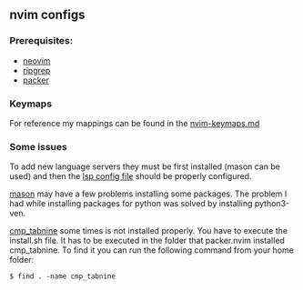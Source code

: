 ## nvim configs
### Prerequisites:
- [neovim](https://github.com/neovim/neovim)
- [ripgrep](https://github.com/BurntSushi/ripgrep)
- [packer](https://github.com/wbthomason/packer.nvim)

### Keymaps
For reference my mappings can be found in the [nvim-keymaps.md](./nvim-keymaps.md)

### Some issues

To add new language servers they must be first installed (mason can be used) and then the [lsp config file](./after/plugin/lsp.lua)
should be properly configured.<br />

[mason](https://github.com/williamboman/mason.nvim) may have a few problems installing some packages.
The problem I had while installing packages for python was solved by installing python3-ven. <br />

[cmp_tabnine](https://github.com/tzachar/cmp-tabnine) some times is not installed properly. You have to execute the install.sh file.
It has to be executed in the folder that packer.nvim installed cmp_tabnine. To find it you can run the following command from your home folder:

```
$ find . -name cmp_tabnine
```
